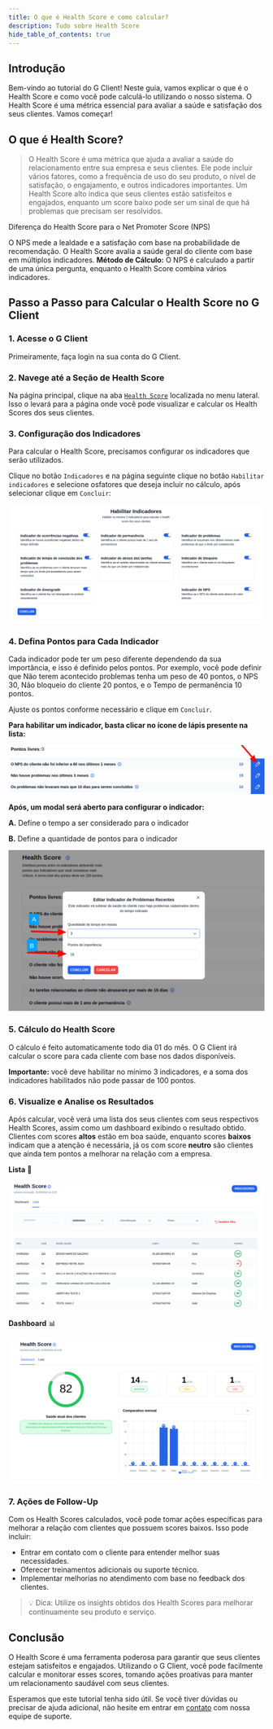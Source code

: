 ```yaml
---
title: O que é Health Score e como calcular?
description: Tudo sobre Health Score
hide_table_of_contents: true
---
```


## Introdução

Bem-vindo ao tutorial do G Client! Neste guia, vamos explicar o que é o Health Score e como você pode calculá-lo utilizando o nosso sistema. O Health Score é uma métrica essencial para avaliar a saúde e satisfação dos seus clientes. Vamos começar!

## O que é Health Score?

> O Health Score é uma métrica que ajuda a avaliar a saúde do relacionamento entre sua empresa e seus clientes. Ele pode incluir vários fatores, como a frequência de uso do seu produto, o nível de satisfação, o engajamento, e outros indicadores importantes. Um Health Score alto indica que seus clientes estão satisfeitos e engajados, enquanto um score baixo pode ser um sinal de que há problemas que precisam ser resolvidos.

<span class="text-blue-500 font-bold">Diferença do Health Score para o Net Promoter Score (NPS)</span>

O NPS mede a lealdade e a satisfação com base na probabilidade de recomendação. O Health Score avalia a saúde geral do cliente com base em múltiplos indicadores.
**Método de Cálculo:** O NPS é calculado a partir de uma única pergunta, enquanto o Health Score combina vários indicadores.

## Passo a Passo para Calcular o Health Score no G Client

### 1. Acesse o G Client

Primeiramente, faça login na sua conta do G Client.

### 2. Navege até a Seção de Health Score

Na página principal, clique na aba [`Health Score`](https://client.primorgroup.com.br/health-score) localizada no menu lateral. Isso o levará para a página onde você pode visualizar e calcular os Health Scores dos seus clientes.

### 3. Configuração dos Indicadores

Para calcular o Health Score, precisamos configurar os indicadores que serão utilizados.

Clique no botão `Indicadores` e na página seguinte clique no botão `Habilitar indicadores` e selecione osfatores que deseja incluir no cálculo, após selecionar clique em `Concluir`:

![exemplo descrito acima](../../static/img/health-score/example-01.png)

### 4. Defina Pontos para Cada Indicador

Cada indicador pode ter um peso diferente dependendo da sua importância, e isso é definido pelos pontos. Por exemplo, você pode definir que Não terem acontecido problemas tenha um peso de 40 pontos, o NPS 30, Não bloqueio do cliente 20 pontos, e o Tempo de permanência 10 pontos.

Ajuste os pontos conforme necessário e clique em `Concluir`.

**Para habilitar um indicador, basta clicar no ícone de lápis presente na lista:**

![exemplo descrito acima](../../static/img/health-score/example-02.png)

**Após, um modal será aberto para configurar o indicador:**

**A.** Define o tempo a ser considerado para o indicador

**B.** Define a quantidade de pontos para o indicador

![exemplo descrito acima](../../static/img/health-score/example-03.png)

### 5. Cálculo do Health Score

O cálculo é feito automaticamente todo dia 01 do mês. O G Client irá calcular o score para cada cliente com base nos dados disponíveis.

**Importante:** você deve habilitar no mínimo 3 indicadores, e a soma dos indicadores habilitados não pode passar de 100 pontos.

### 6. Visualize e Analise os Resultados

Após calcular, você verá uma lista dos seus clientes com seus respectivos Health Scores, assim como um dashboard exibindo o resultado obtido. Clientes com scores **altos** estão em boa saúde, enquanto scores **baixos** indicam que a atenção é necessária, já os com score **neutro** são clientes que ainda tem pontos a melhorar na relação com a empresa.

**Lista** 📃

![imagem de como fica a lista](../../static/img/health-score/example-04.png)

**Dashboard** 📊

![imagem de como fica o dashboard](../../static/img/health-score/example-05.png)

### 7. Ações de Follow-Up

Com os Health Scores calculados, você pode tomar ações específicas para melhorar a relação com clientes que possuem scores baixos. Isso pode incluir:

- Entrar em contato com o cliente para entender melhor suas necessidades.
- Oferecer treinamentos adicionais ou suporte técnico.
- Implementar melhorias no atendimento com base no feedback dos clientes.

> 💡 <span class="text-green-700 font-bold">Dica:</span> Utilize os insights obtidos dos Health Scores para melhorar continuamente seu produto e serviço.

## Conclusão

O Health Score é uma ferramenta poderosa para garantir que seus clientes estejam satisfeitos e engajados. Utilizando o G Client, você pode facilmente calcular e monitorar esses scores, tomando ações proativas para manter um relacionamento saudável com seus clientes.

Esperamos que este tutorial tenha sido útil. Se você tiver dúvidas ou precisar de ajuda adicional, não hesite em entrar em [contato](https://api.whatsapp.com/send?phone=5544997046569&text=Ol%C3%A1,%20estava%20lendo%20um%20tutorial%20do%20Client%20e%20quero%20saber%20mais%20sobre%20seus%20servi%C3%A7os.) com nossa equipe de suporte.
